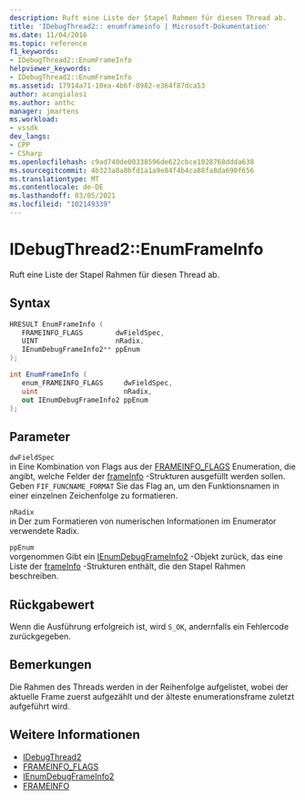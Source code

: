 ```yaml
---
description: Ruft eine Liste der Stapel Rahmen für diesen Thread ab.
title: 'IDebugThread2:: enumframeinfo | Microsoft-Dokumentation'
ms.date: 11/04/2016
ms.topic: reference
f1_keywords:
- IDebugThread2::EnumFrameInfo
helpviewer_keywords:
- IDebugThread2::EnumFrameInfo
ms.assetid: 17914a71-10ea-4b6f-8982-e364f87dca53
author: acangialosi
ms.author: anthc
manager: jmartens
ms.workload:
- vssdk
dev_langs:
- CPP
- CSharp
ms.openlocfilehash: c9ad740de00338596de622cbce1028768ddda638
ms.sourcegitcommit: 4b323a8a8bfd1a1a9e84f4b4ca88fa8da690f656
ms.translationtype: MT
ms.contentlocale: de-DE
ms.lasthandoff: 03/05/2021
ms.locfileid: "102149339"
---
```

# <a name="idebugthread2enumframeinfo"></a>IDebugThread2::EnumFrameInfo
Ruft eine Liste der Stapel Rahmen für diesen Thread ab.

## <a name="syntax"></a>Syntax

```cpp
HRESULT EnumFrameInfo ( 
   FRAMEINFO_FLAGS        dwFieldSpec,
   UINT                   nRadix,
   IEnumDebugFrameInfo2** ppEnum
);
```

```csharp
int EnumFrameInfo ( 
   enum_FRAMEINFO_FLAGS     dwFieldSpec,
   uint                     nRadix,
   out IEnumDebugFrameInfo2 ppEnum
);
```

## <a name="parameters"></a>Parameter
`dwFieldSpec`\
in Eine Kombination von Flags aus der [FRAMEINFO_FLAGS](../../../extensibility/debugger/reference/frameinfo-flags.md) Enumeration, die angibt, welche Felder der [frameInfo](../../../extensibility/debugger/reference/frameinfo.md) -Strukturen ausgefüllt werden sollen. Geben `FIF_FUNCNAME_FORMAT` Sie das Flag an, um den Funktionsnamen in einer einzelnen Zeichenfolge zu formatieren.

`nRadix`\
in Der zum Formatieren von numerischen Informationen im Enumerator verwendete Radix.

`ppEnum`\
vorgenommen Gibt ein [IEnumDebugFrameInfo2](../../../extensibility/debugger/reference/ienumdebugframeinfo2.md) -Objekt zurück, das eine Liste der [frameInfo](../../../extensibility/debugger/reference/frameinfo.md) -Strukturen enthält, die den Stapel Rahmen beschreiben.

## <a name="return-value"></a>Rückgabewert
 Wenn die Ausführung erfolgreich ist, wird `S_OK`, andernfalls ein Fehlercode zurückgegeben.

## <a name="remarks"></a>Bemerkungen
 Die Rahmen des Threads werden in der Reihenfolge aufgelistet, wobei der aktuelle Frame zuerst aufgezählt und der älteste enumerationsframe zuletzt aufgeführt wird.

## <a name="see-also"></a>Weitere Informationen
- [IDebugThread2](../../../extensibility/debugger/reference/idebugthread2.md)
- [FRAMEINFO_FLAGS](../../../extensibility/debugger/reference/frameinfo-flags.md)
- [IEnumDebugFrameInfo2](../../../extensibility/debugger/reference/ienumdebugframeinfo2.md)
- [FRAMEINFO](../../../extensibility/debugger/reference/frameinfo.md)
